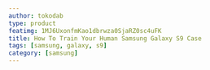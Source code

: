 ```yaml
---
author: tokodab
type: product
featimg: 1MJ6UxonfmKao1dbrwza0SjaRZ0sc4uFK
title: How To Train Your Human Samsung Galaxy S9 Case
tags: [samsung, galaxy, s9]
category: [samsung]
---
```

